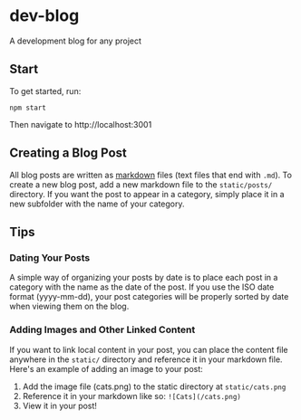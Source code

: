 # dev-blog

A development blog for any project

## Start

To get started, run:

`npm start`

Then navigate to http://localhost:3001

## Creating a Blog Post

All blog posts are written as [markdown](https://www.markdownguide.org/) files (text files that end with `.md`). To create a new blog post, add a new markdown file to the `static/posts/` directory. If you want the post to appear in a category, simply place it in a new subfolder with the name of your category.

## Tips

### Dating Your Posts

A simple way of organizing your posts by date is to place each post in a category with the name as the date of the post. If you use the ISO date format (yyyy-mm-dd), your post categories will be properly sorted by date when viewing them on the blog.

### Adding Images and Other Linked Content

If you want to link local content in your post, you can place the content file anywhere in the `static/` directory and reference it in your markdown file. Here's an example of adding an image to your post:

1. Add the image file (cats.png) to the static directory at `static/cats.png`
2. Reference it in your markdown like so: `![Cats](/cats.png)`
3. View it in your post!
